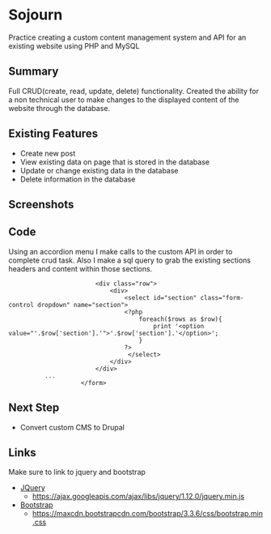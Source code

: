 # Sojourn
Practice creating a custom content management system and API for an existing website using PHP and MySQL

## Summary
Full CRUD(create, read, update, delete) functionality.  Created the ability for a non technical user to make changes to the displayed content of the website through the database. 

## Existing Features
* Create new post
* View existing data on page that is stored in the database
* Update or change existing data in the database
* Delete information in the database

## Screenshots


 ## Code
 Using an accordion menu I make calls to the custom API in order to complete crud task.  Also I make a sql query to grab the existing sections headers and content within those sections.
 >   <form action="http://local-sojourn.com/admin/admin_api.php" method="post">
							<div class="row">
								<div>
									<select id="section" class="form-control dropdown" name="section">
									<?php
										foreach($rows as $row){
											print '<option value="'.$row['section'].'">'.$row['section'].'</option>';
										}
									?>				
									 </select>				
								</div>
							</div>
              ...
						</form>

## Next Step
* Convert custom CMS to Drupal

## Links
Make sure to link to jquery and bootstrap
* [JQuery](https://developers.google.com/speed/libraries/)
	* https://ajax.googleapis.com/ajax/libs/jquery/1.12.0/jquery.min.js
* [Bootstrap](https://www.bootstrapcdn.com/)
	* https://maxcdn.bootstrapcdn.com/bootstrap/3.3.6/css/bootstrap.min.css


